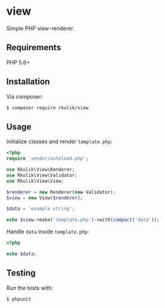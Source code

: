 # view

Simple PHP view-renderer.

## Requirements

PHP 5.6+

## Installation

Via composer:

``` bash
$ composer require rkulik/view
```

## Usage

Initialize classes and render `template.php`:

```php
<?php
require 'vendor/autoload.php';

use Rkulik\View\Renderer;
use Rkulik\View\Validator;
use Rkulik\View\View;

$renderer = new Renderer(new Validator);
$view = new View($renderer);

$data = 'example string';

echo $view->make('template.php')->with(compact('data'));
```

Handle `data` inside `template.php`:

```php
<?php

echo $data;
```

## Testing

Run the tests with:

``` bash
$ phpunit
```